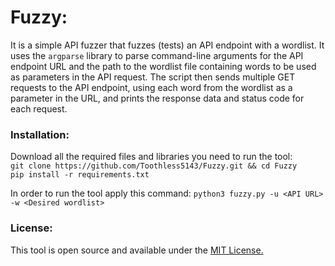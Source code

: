 # Fuzzy:
It is a simple API fuzzer that fuzzes (tests) an API endpoint with a wordlist. It uses the `argparse` library to parse command-line arguments for the API endpoint URL and the path to the wordlist file containing words to be used as parameters in the API request. The script then sends multiple GET requests to the API endpoint, using each word from the wordlist as a parameter in the URL, and prints the response data and status code for each request.

### Installation:
Download all the required files and libraries you need to run the tool: <br>
`git clone https://github.com/Toothless5143/Fuzzy.git && cd Fuzzy`\
`pip install -r requirements.txt`

In order to run the tool apply this command:
`python3 fuzzy.py -u <API URL> -w <Desired wordlist>`

### License:
This tool is open source and available under the [MIT License.](/LICENSE)
